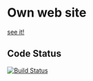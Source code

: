 # Own web site
[see it!](https://romasks.herokuapp.com/)

## Code Status

[![Build Status](https://travis-ci.org/romasks/romasks.svg?branch=master)](https://travis-ci.org/romasks/romasks)
